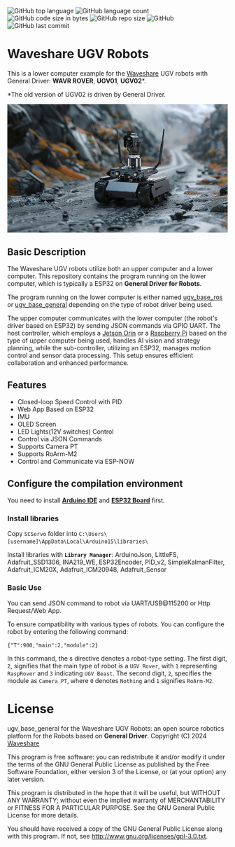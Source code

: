 ![GitHub top language](https://img.shields.io/github/languages/top/effectsmachine/ugv_base_general) ![GitHub language count](https://img.shields.io/github/languages/count/effectsmachine/ugv_base_general)
![GitHub code size in bytes](https://img.shields.io/github/languages/code-size/effectsmachine/ugv_base_general)
![GitHub repo size](https://img.shields.io/github/repo-size/effectsmachine/ugv_base_general) ![GitHub](https://img.shields.io/github/license/effectsmachine/ugv_base_general) ![GitHub last commit](https://img.shields.io/github/last-commit/effectsmachine/ugv_base_general)

# Waveshare UGV Robots
This is a lower computer example for the [Waveshare](https://www.waveshare.com/) UGV robots with General Driver: **WAVR ROVER**, **UGV01**, **UGV02**\*.

\*The old version of UGV02 is driven by General Driver.

![](./README_footage/UGV-Rover-details-23.jpg)

## Basic Description
The Waveshare UGV robots utilize both an upper computer and a lower computer. This repository contains the program running on the lower computer, which is typically a ESP32 on **General Driver for Robots**.  

The program running on the lower computer is either named [ugv_base_ros](https://github.com/effectsmachine/ugv_base_ros.git) or [ugv_base_general](https://github.com/effectsmachine/ugv_base_general.git) depending on the type of robot driver being used.  

The upper computer communicates with the lower computer (the robot's driver based on ESP32) by sending JSON commands via GPIO UART. The host controller, which employs a [Jetson Orin](https://github.com/waveshareteam/ugv_jetson) or a [Raspberry Pi](https://github.com/waveshareteam/ugv_rpi) based on the type of upper computer being used, handles AI vision and strategy planning, while the sub-controller, utilizing an ESP32, manages motion control and sensor data processing. This setup ensures efficient collaboration and enhanced performance.

## Features
- Closed-loop Speed Control with PID
- Web App Based on ESP32
- IMU
- OLED Screen
- LED Lights(12V switches) Control
- Control via JSON Commands
- Supports Camera PT
- Supports RoArm-M2
- Control and Communicate via ESP-NOW

## Configure the compilation environment
You need to install **[Arduino IDE](https://www.arduino.cc/en/software)** and **[ESP32 Board](https://randomnerdtutorials.com/installing-the-esp32-board-in-arduino-ide-windows-instructions/)** first.

### Install libraries
Copy `SCServo` folder into `C:\Users\[username]\AppData\Local\Arduino15\libraries\`

Install libraries with **`Library Manager`**: ArduinoJson, LittleFS, Adafruit_SSD1306, INA219_WE, ESP32Encoder, PID_v2, SimpleKalmanFilter, Adafruit_ICM20X, Adafruit_ICM20948, Adafruit_Sensor

### Basic Use
You can send JSON command to robot via UART/USB@115200 or Http Request/Web App.

To ensure compatibility with various types of robots. You can configure the robot by entering the following command:

    {"T":900,"main":2,"module":2}

In this command, the s directive denotes a robot-type setting. The first digit, `2`, signifies that the main type of robot is a `UGV Rover`, with `1` representing `RaspRover` and `3` indicating `UGV Beast`. The second digit, `2`, specifies the module as `Camera PT`, where `0` denotes `Nothing` and `1` signifies `RoArm-M2`.

# License
ugv_base_general for the Waveshare UGV Robots: an open source robotics platform for the Robots based on **General Driver**.
Copyright (C) 2024 [Waveshare](https://www.waveshare.com/)

This program is free software: you can redistribute it and/or modify
it under the terms of the GNU General Public License as published by
the Free Software Foundation, either version 3 of the License, or
(at your option) any later version.

This program is distributed in the hope that it will be useful,
but WITHOUT ANY WARRANTY; without even the implied warranty of
MERCHANTABILITY or FITNESS FOR A PARTICULAR PURPOSE.  See the
GNU General Public License for more details.

You should have received a copy of the GNU General Public License
along with this program.  If not, see <http://www.gnu.org/licenses/gpl-3.0.txt>.
